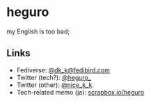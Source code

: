 # heguro

my English is too bad;

## Links

- Fediverse: [@dk_k@fedibird.com](https://fedibird.com/@dk_k)
- Twitter (tech?): [@heguro_](https://twitter.com/heguro_)
- Twitter (other): [@nice_k_k](https://twitter.com/nice_k_k)
- Tech-related memo (ja): [scrapbox.io/heguro](https://scrapbox.io/heguro)
